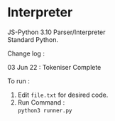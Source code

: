 # Interpreter


JS-Python 3.10 Parser/Interpreter<br>
Standard Python.

Change log :

03 Jun 22 : Tokeniser Complete


To run : 
  1. Edit `file.txt` for desired code.
  2. Run Command : <br>
        `python3 runner.py`
